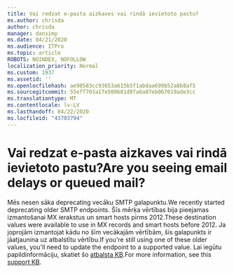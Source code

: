 ```yaml
---
title: Vai redzat e-pasta aizkaves vai rindā ievietoto pastu?
ms.author: chrisda
author: chrisda
manager: dansimp
ms.date: 04/21/2020
ms.audience: ITPro
ms.topic: article
ROBOTS: NOINDEX, NOFOLLOW
localization_priority: Normal
ms.custom: 1937
ms.assetid: ''
ms.openlocfilehash: ae90583cc93653a615b5f1abdaa699b52a8b8af5
ms.sourcegitcommit: 55eff703a17e500681d8fa6a87eb067019ade3cc
ms.translationtype: MT
ms.contentlocale: lv-LV
ms.lasthandoff: 04/22/2020
ms.locfileid: "43703794"
---
```

# <a name="are-you-seeing-email-delays-or-queued-mail"></a><span data-ttu-id="92d54-102">Vai redzat e-pasta aizkaves vai rindā ievietoto pastu?</span><span class="sxs-lookup"><span data-stu-id="92d54-102">Are you seeing email delays or queued mail?</span></span>

<span data-ttu-id="92d54-103">Mēs nesen sāka deprecating vecāku SMTP galapunktu.</span><span class="sxs-lookup"><span data-stu-id="92d54-103">We recently started deprecating older SMTP endpoints.</span></span> <span data-ttu-id="92d54-104">Šīs mērķa vērtības bija pieejamas izmantošanai MX ierakstus un smart hosts pirms 2012.</span><span class="sxs-lookup"><span data-stu-id="92d54-104">These destination values were available to use in MX records and smart hosts before 2012.</span></span> <span data-ttu-id="92d54-105">Ja joprojām izmantojat kādu no šīm vecākajām vērtībām, šis galapunkts ir jāatjaunina uz atbalstītu vērtību.</span><span class="sxs-lookup"><span data-stu-id="92d54-105">If you're still using one of these older values, you'll need to update the endpoint to a supported value.</span></span> <span data-ttu-id="92d54-106">Lai iegūtu papildinformāciju, skatiet šo [atbalsta KB](https://support.microsoft.com/help/4057301/attr35-response-code-when-mail-is-sent-to-eop-exo).</span><span class="sxs-lookup"><span data-stu-id="92d54-106">For more information, see this [support KB](https://support.microsoft.com/help/4057301/attr35-response-code-when-mail-is-sent-to-eop-exo).</span></span>
